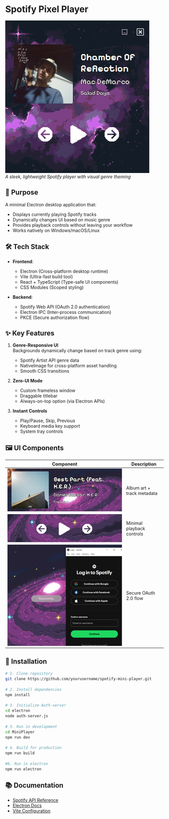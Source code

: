 # Spotify Pixel Player

![alt text](image-5.png)  
*A sleek, lightweight Spotify player with visual genre theming*

## 🎯 Purpose
A minimal Electron desktop application that:
- Displays currently playing Spotify tracks
- Dynamically changes UI based on music genre
- Provides playback controls without leaving your workflow
- Works natively on Windows/macOS/Linux

## 🛠 Tech Stack
- **Frontend**: 
  - Electron (Cross-platform desktop runtime)
  - Vite (Ultra-fast build tool)
  - React + TypeScript (Type-safe UI components)
  - CSS Modules (Scoped styling)

- **Backend**:
  - Spotify Web API (OAuth 2.0 authentication)
  - Electron IPC (Inter-process communication)
  - PKCE (Secure authorization flow)

## ✨ Key Features
1. **Genre-Responsive UI**  
   Backgrounds dynamically change based on track genre using:
   - Spotify Artist API genre data
   - NativeImage for cross-platform asset handling
   - Smooth CSS transitions

2. **Zero-UI Mode**  
   - Custom frameless window
   - Draggable titlebar
   - Always-on-top option (via Electron APIs)

3. **Instant Controls**  
   - Play/Pause, Skip, Previous
   - Keyboard media key support
   - System tray controls

## 🖼️ UI Components
| Component | Description |
|-----------|-------------|
|![alt text](image-3.png)| Album art + track metadata |
| ![alt text](image-4.png) | Minimal playback controls |
| ![alt text](image.png)| Secure OAuth 2.0 flow |

## 🚀 Installation
```bash
# 1. Clone repository
git clone https://github.com/yourusername/spotify-mini-player.git

# 2. Install dependencies
npm install

# 3. Initialize Auth-server
cd electron
node auth-server.js

# 3. Run in development
cd MiniPlayer
npm run dev

# 4. Build for production
npm run build

#6. Run in electron
npm run electron
```

## 📚 Documentation
- [Spotify API Reference](https://developer.spotify.com/documentation/web-api/)
- [Electron Docs](https://www.electronjs.org/docs)
- [Vite Configuration](https://vitejs.dev/config/)
